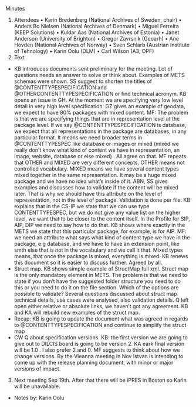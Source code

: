 Minutes

1.	Attendees 
•	Karin Bredenberg (National Archives of Sweden, chair)
•	Anders Bo Nielsen (National Archives of Denmark)
•	Miguel Ferreira (KEEP Solutions)
•	Kuldar Aas (National Archives of Estonia)
•	Janet Anderson (University of Brighton)
•	Gregor Zavrsnik (Geoarh)
•	Ane Hovden (National Archives of Norway)
•	Sven Schlarb (Austrian Institute of Tehnology)
•	Karin Oolu (DLM)
•	Carl Wilson (A3, OPF)
2.	Text
- KB introduces documents sent preliminary for the meeting. Lot of questions needs an answer to solve or think about. Examples of METS schemas were shown. SS suggest to shorten the titles of @CONTENTTYPESPECIFICATION and  @OTHERCONTENTTYPESPECIFICATION  or find technical acronym. KB opens an issue in GH. At the moment we are specifying very low level detail in very high level specification. GZ gives an example of geodata, we expect to have 80% packages with mixed content. MF: The problem is that we are specifying things that are in representation level at the package level.  If we say @CONTENTTYPESPECIFICATION is database, we expect that all representations in the package are databases, in any particular format. It means we need broader terms in @CONTENTTYPESPEC like database or images or mixed (mixed we really don’t know what kind of content we have in representation, an image, website, database or else mixed) . 
All agree on that. 
MF repeats that OTHER and MIXED are very different concepts. OTHER means not controlled vocabulary. MIXED means we have several content types mixed together in the same representation. It may be a huge mixed package and we have no idea what’s inside of it. ABN, SS gives examples and discusses how to validate if the content will be mixed later. That is why we should have this attribute on the level of representation, not in the level of package. Validation is done per file. 
KB explains that in the CS-IP we state that we can use type CONTENTTYPESPEC, but we do not give any value list on the higher level, we want that to be closer to the content itself. In the Profile for SIP, AIP, DIP we need to say how to do that. KB shows where exactly in the METS we state that this particular package, for example, is for AIP.  MF: we need an attribute what says what kind of content type we have in the package,  e.g database, and we have to have an extension point, like smth else that is not in the vocabulary and we call it that. Mixed types means, that once the package is mixed, everything is mixed. 
KB renews this document so it is easier to discuss further. Agreed by all. 
- Struct map. KB shows simple example of StructMap full xml. Struct map is the only mandatory element in METS. The problem is that we need to state if you don’t have the suggested folder structure you need to do this or you need to do it on the file section. Which of the options are possible to validate? Several questions discussed about struct map technical details, use cases were analysed, also validation details. Q left open either relative or absolute links, we haven’t got any agreement.
KB and KA will rebuild new examples of the struct map. 
- Recap: KB is going to update the document what was agreed in regards to @CONTENTTYPESPECIFICATION and continue to simplify the struct map 
- CW Q about specification versions. KB: the first version we are going to give out to DILCIS board is going to be version 2. KA eark final version will be 1.0 . I also prefer 2 and 0. MF suggests to think about how we change versions. By the Vieanna meeting in Nov Istvan is intending to come up with the release planning document, with minor or major versions of impact. 
3.	Next meeting Sep 19th. After that there will be iPRES in Boston so Karin will be unavailable. 
- Notes by: Karin Oolu
